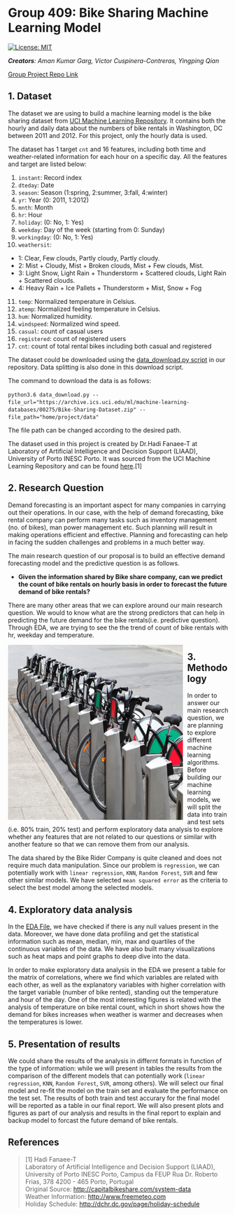# Group 409: Bike Sharing Machine Learning Model
[![License: MIT](https://img.shields.io/badge/License-MIT-yellow.svg)](https://opensource.org/licenses/MIT)

*__Creators__: Aman Kumar Garg, Victor Cuspinera-Contreras, Yingping Qian*

[Group Project Repo Link](https://github.com/UBC-MDS/DSCI_522_Group_409)

## 1. Dataset

The dataset we are using to build a machine learning model is the bike sharing dataset from [UCI Machine Learning Repository](https://archive.ics.uci.edu/ml/datasets/bike+sharing+dataset). It contains both the hourly and daily data about the numbers of bike rentals in Washington, DC between 2011 and 2012. For this project, only the hourly data is used.

The dataset has 1 target `cnt` and 16 features, including both time and weather-related information for each hour on a specific day.  All the features and target are listed below:
1. `instant`: Record index
2. `dteday`: Date
3. `season`: Season (1:spring, 2:summer, 3:fall, 4:winter)
4. `yr`: Year (0: 2011, 1:2012)
5. `mnth`: Month 
6. `hr`: Hour
7. `holiday`: (0: No, 1: Yes)
8. `weekday`: Day of the week (starting from 0: Sunday)
9. `workingday`: (0: No, 1: Yes)
10. `weathersit`: 
  - 1: Clear, Few clouds, Partly cloudy, Partly cloudy. 
  - 2: Mist + Cloudy, Mist + Broken clouds, Mist + Few clouds, Mist. 
  - 3: Light Snow, Light Rain + Thunderstorm + Scattered clouds, Light Rain + Scattered clouds. 
  - 4: Heavy Rain + Ice Pallets + Thunderstorm + Mist, Snow + Fog
11. `temp`: Normalized temperature in Celsius.
12. `atemp`: Normalized feeling temperature in Celsius. 
13. `hum`: Normalized humidity.
14. `windspeed`: Normalized wind speed.
15. `casual`: count of casual users
16. `registered`: count of registered users
17. `cnt`: count of total rental bikes including both casual and registered

The dataset could be downloaded using the [data_download.py script](https://github.com/UBC-MDS/DSCI_522_Group_409/blob/master/src/data_download.py) in our repository. Data splitting is also done in this download script.

The command to download the data is as follows:

`python3.6 data_download.py --file_url="https://archive.ics.uci.edu/ml/machine-learning-databases/00275/Bike-Sharing-Dataset.zip" --file_path="home/project/data"`

The file path can be changed according to the desired path.

The dataset used in this project is created by Dr.Hadi Fanaee-T at Laboratory of Artificial Intelligence and Decision Support (LIAAD), University of Porto INESC Porto. It was sourced from the UCI Machine Learning Repository and can be found [here](https://archive.ics.uci.edu/ml/machine-learning-databases/00275/).[1]
  
## 2. Research Question

Demand forecasting is an important aspect for many companies in carrying out their operations. In our case, with the help of demand forecasting, bike rental company can perform many tasks such as inventory management (no. of bikes), man power management etc. Such planning will result in making operations efficient and effective. Planning and forecasting can help in facing the sudden challenges and problems in a much better way.

The main research question of our proposal is to build an effective demand forecasting model and the predictive question is as follows.

- **Given the information shared by Bike share company, can we predict the count of bike rentals on hourly basis in order to forecast the future demand of bike rentals?**

There are many other areas that we can explore around our main research question. We would to know what are the strong predictors that can help in predicting the future demand for the bike rentals(i.e. predictive question). Through EDA, we are trying to see the the trend of count of bike rentals with hr, weekday and temperature.

<p align="center">
<img src="img/bike_rental.jpg" alt="Markdown Monster icon" style="float: left; margin-right: 10px;" height= "400" width= "400" align="middle"/>
</p>


## 3. Methodology

In order to answer our main research question, we are planning to explore different machine learning algorithms. Before building our machine learning models, we will split the data into train and test sets (i.e. 80% train, 20% test) and perform exploratory data analysis to explore whether any features that are not related to our questions or similar with another feature so that we can remove them from our analysis.

The data shared by the Bike Rider Company is quite cleaned and does not require much data manipulation. Since our problem is `regression`, we can potentially work with `linear regression`, `KNN`, `Random Forest`, `SVR` and few other similar models. We have selected `mean squared error` as the criteria to select the best model among the selected models.      

  
## 4. Exploratory data analysis 
In the [EDA File](https://github.com/UBC-MDS/DSCI_522_Group_409/blob/master/eda/EDA.ipynb), we have checked if there is any null values present in the data. Moreover, we have done data profiling and get the statistical information such as mean, median, min, max and quartiles of the continuous variables of the data. We have also built many visualizations such as heat maps and point graphs to deep dive into the data.      

In order to make exploratory data analysis in the EDA we present a table for the matrix of correlations, where we find which variables are related with each other, as well as the explanatory variables with higher correlation with the target variable (number of bike rented), standing out the temperature and hour of the day. One of the most interesting figures is related with the analysis of temperature on bike rental count, which in short shows how the demand for bikes increases when weather is warmer and decreases when the temperatures is lower.
  
  
## 5. Presentation of results
We could share the results of the analysis in differnt formats in function of the type of information:  while we will present in tables the results from the comparison of the different models that can potentially work (`linear regression`, `KNN`, `Random Forest`, `SVR`, among others). We will select our final model and re-fit the model on the train set and evaluate the performance on the test set. The results of both train and test accurary for the final model will be reported as a table in our final report. We will also present plots and figures as part of our analysis and results in the final report to explain and backup model to forcast the future demand of bike rentals.


## References 
>[1] Hadi Fanaee-T  
> Laboratory of Artificial Intelligence and Decision Support (LIAAD), University of Porto INESC Porto, Campus da FEUP 
Rua Dr. Roberto Frias, 378 4200 - 465 Porto, Portugal  
> Original Source: http://capitalbikeshare.com/system-data  
> Weather Information: http://www.freemeteo.com  
> Holiday Schedule: http://dchr.dc.gov/page/holiday-schedule 
